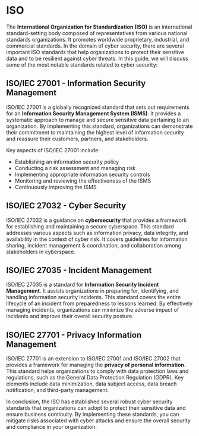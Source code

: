 # ISO

The **International Organization for Standardization (ISO)** is an international standard-setting body composed of representatives from various national standards organizations. It promotes worldwide proprietary, industrial, and commercial standards. In the domain of cyber security, there are several important ISO standards that help organizations to protect their sensitive data and to be resilient against cyber threats. In this guide, we will discuss some of the most notable standards related to cyber security:

## ISO/IEC 27001 - Information Security Management

ISO/IEC 27001 is a globally recognized standard that sets out requirements for an **Information Security Management System (ISMS)**. It provides a systematic approach to manage and secure sensitive data pertaining to an organization. By implementing this standard, organizations can demonstrate their commitment to maintaining the highest level of information security and reassure their customers, partners, and stakeholders.

Key aspects of ISO/IEC 27001 include:

- Establishing an information security policy
- Conducting a risk assessment and managing risk
- Implementing appropriate information security controls
- Monitoring and reviewing the effectiveness of the ISMS
- Continuously improving the ISMS

## ISO/IEC 27032 - Cyber Security

ISO/IEC 27032 is a guidance on **cybersecurity** that provides a framework for establishing and maintaining a secure cyberspace. This standard addresses various aspects such as information privacy, data integrity, and availability in the context of cyber risk. It covers guidelines for information sharing, incident management & coordination, and collaboration among stakeholders in cyberspace.

## ISO/IEC 27035 - Incident Management

ISO/IEC 27035 is a standard for **Information Security Incident Management**. It assists organizations in preparing for, identifying, and handling information security incidents. This standard covers the entire lifecycle of an incident from preparedness to lessons learned. By effectively managing incidents, organizations can minimize the adverse impact of incidents and improve their overall security posture.

## ISO/IEC 27701 - Privacy Information Management

ISO/IEC 27701 is an extension to ISO/IEC 27001 and ISO/IEC 27002 that provides a framework for managing the **privacy of personal information**. This standard helps organizations to comply with data protection laws and regulations, such as the General Data Protection Regulation (GDPR). Key elements include data minimization, data subject access, data breach notification, and third-party management.

In conclusion, the ISO has established several robust cyber security standards that organizations can adopt to protect their sensitive data and ensure business continuity. By implementing these standards, you can mitigate risks associated with cyber attacks and ensure the overall security and compliance in your organization.